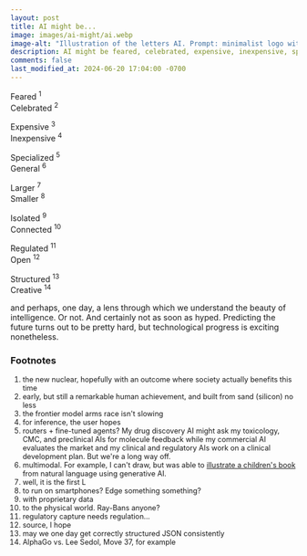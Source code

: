 ```yaml
---
layout: post
title: AI might be...
image: images/ai-might/ai.webp
image-alt: "Illustration of the letters AI. Prompt: minimalist logo with the letters 'AI' in a clean, modern, bold, sans-serif font, using a limited color palette, scalable and legible, simple and straightforward"
description: AI might be feared, celebrated, expensive, inexpensive, specialized, general, larger, smaller, isolated, connected, regulated, open, structured, and creative. Or not. Predicting the future turns out to be pretty hard, but technological progress is exciting nonetheless.
comments: false
last_modified_at: 2024-06-20 17:04:00 -0700
---
```


Feared <sup>1</sup><br />
Celebrated <sup>2</sup>

Expensive <sup>3</sup><br />
Inexpensive <sup>4</sup>

Specialized <sup>5</sup><br />
General <sup>6</sup>

Larger <sup>7</sup><br />
Smaller <sup>8</sup>

Isolated <sup>9</sup><br />
Connected <sup>10</sup>

Regulated <sup>11</sup><br />
Open <sup>12</sup>

Structured <sup>13</sup><br />
Creative <sup>14</sup>

and perhaps, one day, a lens through which we understand the beauty of intelligence. Or not. And certainly not as soon as hyped. Predicting the future turns out to be pretty hard, but technological progress is exciting nonetheless.

### Footnotes

<ol style="font-size: 0.9em">
<li>the new nuclear, hopefully with an outcome where society actually benefits this time</li>
<li>early, but still a remarkable human achievement, and built from sand (silicon) no less</li>
<li>the frontier model arms race isn't slowing</li>
<li>for inference, the user hopes</li>
<li>routers + fine-tuned agents? My drug discovery AI might ask my toxicology, CMC, and preclinical AIs for molecule feedback while my commercial AI evaluates the market and my clinical and regulatory AIs work on a clinical development plan. But we're a long way off.</li>
<li>multimodal. For example, I can't draw, but was able to <a href="/2023/12/10/childrens-book.html">illustrate a children's book</a> from natural language using generative AI.</li>
<li>well, it is the first L</li>
<li>to run on smartphones? Edge something something?</li>
<li>with proprietary data</li>
<li>to the physical world. Ray-Bans anyone?</li>
<li>regulatory capture needs regulation...</li>
<li>source, I hope</li>
<li>may we one day get correctly structured JSON consistently</li>
<li>AlphaGo vs. Lee Sedol, Move 37, for example</li>
</ol>

